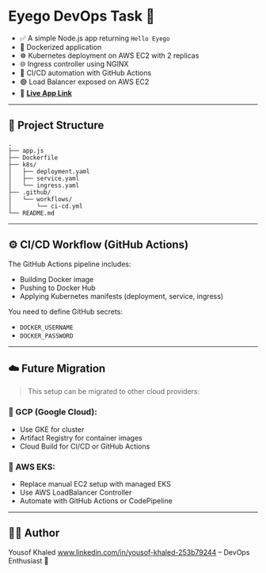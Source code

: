 # Eyego DevOps Task 🚀

- ✅ A simple Node.js app returning `Hello Eyego`
- 🐳 Dockerized application
- ☸️ Kubernetes deployment on AWS EC2 with 2 replicas
- 🌐 Ingress controller using NGINX
- 🔁 CI/CD automation with GitHub Actions
- 🟢 Load Balancer exposed on AWS EC2 
- 🔗 **[Live App Link](http://ing-781663374.us-east-1.elb.amazonaws.com/)**

---

## 📁 Project Structure

```
.
├── app.js
├── Dockerfile
├── k8s/
│   ├── deployment.yaml
│   ├── service.yaml
│   └── ingress.yaml
├── .github/
│   └── workflows/
│       └── ci-cd.yml
└── README.md
```

---

## ⚙️ CI/CD Workflow (GitHub Actions)

The GitHub Actions pipeline includes:

- Building Docker image
- Pushing to Docker Hub
- Applying Kubernetes manifests (deployment, service, ingress)

You need to define GitHub secrets:

- `DOCKER_USERNAME`
- `DOCKER_PASSWORD`

---

## ☁️ Future Migration

> This setup can be migrated to other cloud providers:

### 🔹 GCP (Google Cloud):
- Use GKE for cluster
- Artifact Registry for container images
- Cloud Build for CI/CD or GitHub Actions

### 🔹 AWS EKS:
- Replace manual EC2 setup with managed EKS
- Use AWS LoadBalancer Controller
- Automate with GitHub Actions or CodePipeline


---

## 👨‍💻 Author

Yousof Khaled 
www.linkedin.com/in/yousof-khaled-253b79244  – DevOps Enthusiast 🚀

